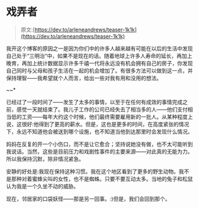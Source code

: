 # 戏弄者

> 原文:[https://dev.to/arleneandrews/teaser-1k1k](https://dev.to/arleneandrews/teaser-1k1k)

我开这个博客的原因之一是因为你们中的许多人越来越有可能在以后的生活中发现自己处于“三明治”中，如果不是现在的话。随着地球上许多人寿命的延长，再加上晚育，再加上统计数据显示许多千禧一代将永远没有机会拥有自己的房子，你发现自己同时与父母和孩子生活在一起的机会增加了。有很多方法可以做到这一点，并保持理智——我希望就个人而言，给出一些对我有用和没用的想法。

*~*~*

已经过了一段时间了——发生了太多的事情，以至于在任何有成效的事情完成之前，感觉一天就结束了。我儿子工作的公司已经失去了相当多的人——他们支付相当低的工资——每年大约这个时候，他们最终需要雇用新的一批人。从某种程度上说，这很好:他得到了更高的薪水。但是，这也是更多的时间，在高度紧张的情况下，永远不知道他会被送到哪个设施，也不知道当他到达那里时会发现什么情况。

妈妈在反复的开一个小伤口，而不是让它愈合；坚持说她没有做，也不太可能听到我说话。当然，这些是目前压力和戏剧性事件的主要来源——对此真的无能为力。所以我保持沉默，除非情况紧急。

安静的好处是:我现在保持这种习惯。我在这个地区看到了更多的野生动物。我不是那种对着蜜蜂尖叫的女性，也不是蜘蛛。只要不要互动太多。当地的兔子和松鼠认为我是一个久坐不动的威胁。

现在，邻居家的口袋妖怪——那是另一回事。:)但是，我们会回到那个。